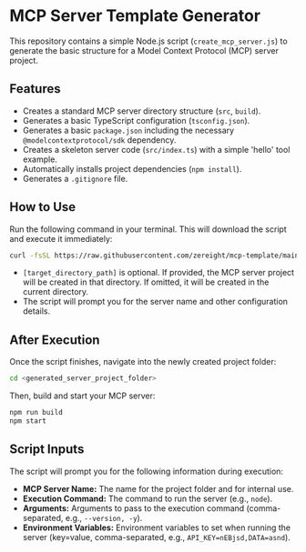 # MCP Server Template Generator

This repository contains a simple Node.js script (`create_mcp_server.js`) to generate the basic structure for a Model Context Protocol (MCP) server project.

## Features

*   Creates a standard MCP server directory structure (`src`, `build`).
*   Generates a basic TypeScript configuration (`tsconfig.json`).
*   Generates a basic `package.json` including the necessary `@modelcontextprotocol/sdk` dependency.
*   Creates a skeleton server code (`src/index.ts`) with a simple 'hello' tool example.
*   Automatically installs project dependencies (`npm install`).
*   Generates a `.gitignore` file.

## How to Use

Run the following command in your terminal. This will download the script and execute it immediately:

```bash
curl -fsSL https://raw.githubusercontent.com/zereight/mcp-template/main/create_mcp_server.js -o create_mcp_server.js && node ./create_mcp_server.js
```

*   `[target_directory_path]` is optional. If provided, the MCP server project will be created in that directory. If omitted, it will be created in the current directory.
*   The script will prompt you for the server name and other configuration details.

## After Execution

Once the script finishes, navigate into the newly created project folder:

```bash
cd <generated_server_project_folder>
```

Then, build and start your MCP server:

```bash
npm run build
npm start
```

## Script Inputs

The script will prompt you for the following information during execution:

*   **MCP Server Name:** The name for the project folder and for internal use.
*   **Execution Command:** The command to run the server (e.g., `node`).
*   **Arguments:** Arguments to pass to the execution command (comma-separated, e.g., `--version, -y`).
*   **Environment Variables:** Environment variables to set when running the server (key=value, comma-separated, e.g., `API_KEY=nEBjsd,DATA=asnd`). 